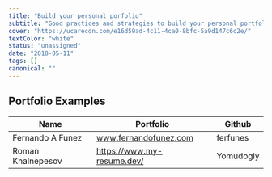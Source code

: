 ```yaml
---
title: "Build your personal porfolio"
subtitle: "Good practices and strategies to build your personal portfolio as a developer"
cover: "https://ucarecdn.com/e16d59ad-4c11-4ca0-8bfc-5a9d147c6c2e/"
textColor: "white"
status: "unassigned"
date: "2018-05-11"
tags: []
canonical: ""
---
```



## Portfolio Examples

| Name              | Portfolio                   | Github        |
| --------------    | --------------------------  | ------------  |
| Fernando A Funez  | www.fernandofunez.com       | ferfunes      |
| Roman Khalnepesov | https://www.my-resume.dev/  | Yomudogly     |
